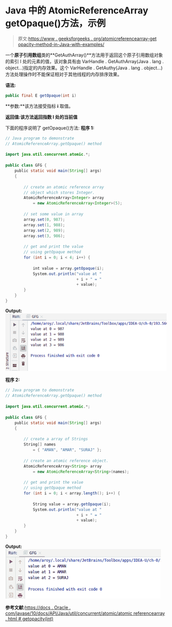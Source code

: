 # Java 中的 AtomicReferenceArray getOpaque()方法，示例

> 原文:[https://www . geeksforgeeks . org/atomicreferencearray-get opacity-method-in-Java-with-examples/](https://www.geeksforgeeks.org/atomicreferencearray-getopaque-method-in-java-with-examples/)

一个**原子引用数组**类的**GetAuthArray()**方法用于返回这个原子引用数组对象的索引 I 处的元素的值，该对象具有由 VarHandle . GetAuthArray(Java . lang . object…)指定的内存效果。这个 VarHandle . GetAuthy(Java . lang . object…)方法处理操作时不能保证相对于其他线程的内存排序效果。

**语法:**

```java
public final E getOpaque(int i)

```

**参数:**该方法接受指标 **i** 取值。

**返回值:**该方法返回指数 I 处的**当前值**

下面的程序说明了 getOpaque()方法:
**程序 1:**

```java
// Java program to demonstrate
// AtomicReferenceArray.getOpaque() method

import java.util.concurrent.atomic.*;

public class GFG {
    public static void main(String[] args)
    {

        // create an atomic reference array
        // object which stores Integer.
        AtomicReferenceArray<Integer> array
            = new AtomicReferenceArray<Integer>(5);

        // set some value in array
        array.set(0, 987);
        array.set(1, 988);
        array.set(2, 989);
        array.set(3, 986);

        // get and print the value
        // using getOpaque method
        for (int i = 0; i < 4; i++) {

            int value = array.getOpaque(i);
            System.out.println("value at "
                               + i + " = "
                               + value);
        }
    }
}
```

**Output:**![](img/01e377282cbd8351dd7eee7734c098d7.png)

**程序 2:**

```java
// Java program to demonstrate
// AtomicReferenceArray.getOpaque() method

import java.util.concurrent.atomic.*;

public class GFG {
    public static void main(String[] args)
    {

        // create a array of Strings
        String[] names
            = { "AMAN", "AMAR", "SURAJ" };

        // create an atomic reference object.
        AtomicReferenceArray<String> array
            = new AtomicReferenceArray<String>(names);

        // get and print the value
        // using getOpaque method
        for (int i = 0; i < array.length(); i++) {

            String value = array.getOpaque(i);
            System.out.println("value at "
                               + i + " = "
                               + value);
        }
    }
}
```

**Output:**![](img/8d2d7e466bf6320b5b5bc6490733f8dd.png)

**参考文献:**[https://docs . Oracle . com/javase/10/docs/API/Java/util/concurrent/atomic/atomic referencearray . html # getopacity(int)](https://docs.oracle.com/javase/10/docs/api/java/util/concurrent/atomic/AtomicReferenceArray.html#getOpaque(int))